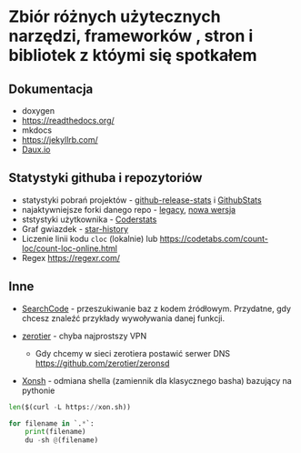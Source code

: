 # Zbiór różnych użytecznych narzędzi, frameworków , stron i bibliotek z któymi się spotkałem

## Dokumentacja

- doxygen
- <https://readthedocs.org/>
- mkdocs
- <https://jekyllrb.com/>
- [Daux.io](https://daux.io/)

## Statystyki githuba i repozytoriów

- statystyki pobrań projektów - [github-release-stats](https://somsubhra.com/github-release-stats/) i [GithubStats](https://githubstats0.firebaseapp.com/)
- najaktywniejsze forki danego repo - [legacy](https://techgaun.github.io/active-forks/index.html), [nowa wersja](https://github.com/lukaszmn/active-forks)
- ststystyki użytkownika - [Coderstats](https://coderstats.net/)
- Graf gwiazdek - [star-history](https://star-history.t9t.io/?ref=producthunt)
- Liczenie linii kodu `cloc` (lokalnie) lub https://codetabs.com/count-loc/count-loc-online.html
- Regex https://regexr.com/

## Inne

- [SearchCode](https://searchcode.com/) - przeszukiwanie baz z kodem źródłowym. Przydatne, gdy chcesz znaleźć przykłady wywoływania danej funkcji.
- [zerotier](https://www.zerotier.com/) - chyba najprostszy VPN

  - Gdy chcemy w sieci zerotiera postawić serwer DNS <https://github.com/zerotier/zeronsd>

- [Xonsh](https://xon.sh/) - odmiana shella (zamiennik dla klasycznego basha) bazujący na pythonie

```python
len($(curl -L https://xon.sh))

for filename in `.*`:
    print(filename)
    du -sh @(filename)
```
